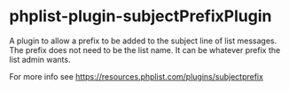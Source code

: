 phplist-plugin-subjectPrefixPlugin
===================================

A plugin to allow a prefix to be added to the subject line of list messages. The prefix does not need to be the list name. It can be whatever prefix the list admin wants.

For more info see https://resources.phplist.com/plugins/subjectprefix
